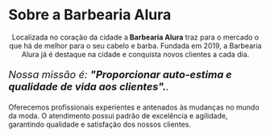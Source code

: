 <!DOCTYPE html>
<html lang-"pt-br">
<head>
  <meta charset="UTF-8">
  <title>BARBEARIA-ALURA</title>
</head>
<body>
  <h1 style-"text-align:center">Sobre a Barbearia Alura</h1>
 
<p style="text-align:center">Localizada no coração da cidade a<strong> Barbearia Alura</strong> traz para o mercado o que há de melhor para o seu cabelo e barba.
Fundada em 2019, a Barbearia Alura já é destaque na cidade e conquista novos clientes a cada dia.</p>

<p style="font-size: 20px; style=text-align: center"><em>Nossa missão é: <strong>"Proporcionar auto-estima e qualidade de vida aos clientes".</strong>.</em></p>

<p style-"text-align: center>Oferecemos profissionais experientes e antenados às mudanças no mundo da moda.
O atendimento possui padrão de excelência e agilidade, garantindo qualidade e satisfação dos nossos clientes.</p>
</body>
</html>
